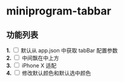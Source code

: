 # miniprogram-tabbar

## 功能列表

**1.** <input type="checkbox" /> 默认从 app.json 中获取 tabBar 配置参数</br>
**2.** <input type="checkbox" /> 中间飘在中上方</br>
**3.** <input type="checkbox" /> iPhone X 适配</br>
**4.** <input type="checkbox" /> 修改默认颜色和默认选中颜色</br>
